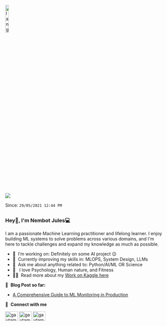 <p align="left"><img width=15%" src="https://github.com/alansmathew/alansmathew/raw/master/lang.gif" alt="lang image here" /></p>


![](https://komarev.com/ghpvc/?username=NembotJules&style=plastic&color=ff69b4)

Since: `29/05/2021 12:44 PM`
##

### Hey👋, I'm Nembot Jules💻

I am a passionate Machine Learning practitioner and lifelong learner. I enjoy building ML systems to solve problems across various domains, and I'm here to tackle challenges and expand my knowledge as much as possible.

- 🔭 &nbsp;I’m working on: Definitely on some AI project :wink:
- 🌱 &nbsp;Currently improving my skills in: MLOPS, System Design, LLMs
- 💬 &nbsp;Ask me about anything related to: Python/AI/ML OR Science
- 🧠 &nbsp; I love Psychology, Human nature, and Fitness
- 👨‍💻 &nbsp;Read more about my [Work on Kaggle here](https://www.kaggle.com/juniorbertrand)


📕 &nbsp;**Blog Post so far:**
<!-- BLOG-POST-LIST:START -->
- [A Comprehensive Guide to ML Monitoring in Production](https://medium.com/@juniorbertrand761/a-comprehensive-guide-to-ml-monitoring-in-production-e202fe1da3d0)

<!-- BLOG-POST-LIST:END -->


<!--
<a href="">
  <img align="centre" src="https://github-readme-stats.vercel.app/api?username=deshwalmahesh&count_private=true&include_all_commits=true&show_icons=true&title_color=007bff&text_color=e7e7e7&icon_color=007bff&bg_color=171c28" />
<a />
  
![Top Langs](https://github-readme-stats.vercel.app/api/top-langs/?username=deshwalmahesh&layout=compact&title_color=007bff&text_color=e7e7e7&icon_color=007bff&bg_color=171c28)
-->



🔗 &nbsp;**Connect with me**
<p align="left">
<a href="https://www.linkedin.com/in/nembotjules/" target="blank"><img align="center" src="https://raw.githubusercontent.com/rahuldkjain/github-profile-readme-generator/master/src/images/icons/Social/linked-in-alt.svg" alt="gautamkrishnar" height="30" width="40" /></a>
<a href="https://www.instagram.com/livremindset/" target="blank"><img align="center" src="https://raw.githubusercontent.com/rahuldkjain/github-profile-readme-generator/master/src/images/icons/Social/instagram.svg" alt="gautamkrishnar" height="30" width="40" /></a>
<a href="https://medium.com/@juniorbertrand761" target="blank"><img align="center" src="https://raw.githubusercontent.com/rahuldkjain/github-profile-readme-generator/master/src/images/icons/Social/instagram.svg" alt="gautamkrishnar" height="30" width="40" /></a>

